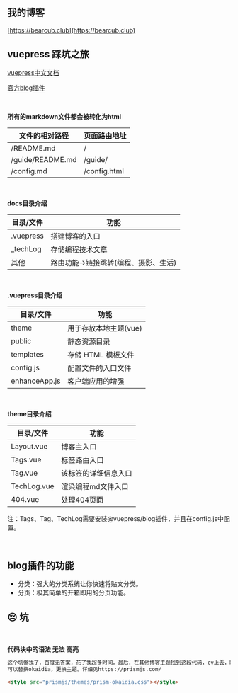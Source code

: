 ## 我的博客

[https://bearcub.club](https://bearcub.club)



## vuepress 踩坑之旅

[vuepress中文文档](https://www.vuepress.cn/)

[官方blog插件](https://vuepress-plugin-blog.ulivz.com/guide/getting-started.html)


<br />

**所有的markdown文件都会被转化为html**

| 文件的相对路径   | 页面路由地址 |
| ---------------- | ------------ |
| /README.md       | /            |
| /guide/README.md | /guide/      |
| /config.md       | /config.html |


<br />


**docs目录介绍**

| 目录/文件 | 功能                                 |
| --------- | ------------------------------------ |
| .vuepress | 搭建博客的入口                       |
| _techLog  | 存储编程技术文章                     |
| 其他      | 路由功能->链接跳转(编程、摄影、生活) |


<br />

**.vuepress目录介绍**

| 目录/文件     | 功能                  |
| ------------- | --------------------- |
| theme         | 用于存放本地主题(vue) |
| public        | 静态资源目录          |
| templates     | 存储 HTML 模板文件    |
| config.js     | 配置文件的入口文件    |
| enhanceApp.js | 客户端应用的增强      |


<br />

**theme目录介绍**

| 目录/文件   | 功能                 |
| ----------- | -------------------- |
| Layout.vue  | 博客主入口           |
| Tags.vue    | 标签路由入口         |
| Tag.vue     | 该标签的详细信息入口 |
| TechLog.vue | 渲染编程md文件入口   |
| 404.vue     | 处理404页面          |

注：Tags、Tag、TechLog需要安装@vuepress/blog插件，并且在config.js中配置。


<br />

## blog插件的功能

* 分类：强大的分类系统让你快速将贴文分类。
* 分页：极其简单的开箱即用的分页功能。



## :pensive: 坑

<br />

**代码块中的语法 无法 高亮**

```html
这个坑惨我了，百度无答案，花了我超多时间，最后，在其他博客主题找到这段代码，cv上去，瞬间真香。
可以替换okaidia，更换主题。详细见https://prismjs.com/

<style src="prismjs/themes/prism-okaidia.css"></style>
```

